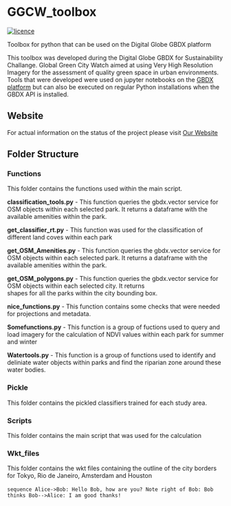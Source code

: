 # GGCW_toolbox
[![licence](https://img.shields.io/badge/Licence-GPL%203.0-green.svg)](https://github.com/krakchris/GGCW_GBDX_tools/blob/master/LICENSE)

Toolbox for python that can be used on the Digital Globe GBDX platform

This toolbox was developed during the Digital Globe GBDX for Sustainability Challange.
Global Green City Watch aimed at using Very High Resolution Imagery for the assessment of quality green space in urban environments.
Tools that were developed were used on jupyter notebooks on the [GBDX platform](https://notebooks.geobigdata.io) but can also be executed on regular Python installations when the GBDX API is installed.

## Website
For actual information on the status of the project please visit [Our Website](http://globalgreencitywatch.org)

## Folder Structure

### Functions
This folder contains the functions used within the main script.

**classification_tools.py**   -   This function queries the gbdx.vector service for OSM objects within each selected park. It returns a 
                              dataframe with the available amenities within the park.

**get_classifier_rt.py**      -   This function was used for the classification of different land coves within each park


**get_OSM_Amenities.py**      -   This function queries the gbdx.vector service for OSM objects within each selected park. It returns a 
                              dataframe with the available amenities within the park.

**get_OSM_polygons.py**       -   This function queries the gbdx.vector service for OSM objects within each selected city. It returns  
                              shapes for all the parks within the city bounding box.

**nice_functions.py**         -   This function contains some checks that were needed for projections and metadata.

**Somefunctions.py**          -   This function is a group of fuctions used to query and load imagery for the calculation of NDVI values within                               each park for summer and winter 

**Watertools.py**             -    This function is a group of functions used to identify and deliniate water objects within parks and find the 
                               riparian zone around these water bodies.

### Pickle
This folder contains the pickled classifiers trained for each study area.

### Scripts
This folder contains the main script that was used for the calculation

### Wkt_files
This folder contains the wkt files containing the outline of the city borders for Tokyo, Rio de Janeiro, Amsterdam and Houston



​```sequence
Alice->Bob: Hello Bob, how are you?
Note right of Bob: Bob thinks
Bob-->Alice: I am good thanks!
​```



